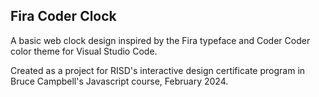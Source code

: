 ## Fira Coder Clock

A basic web clock design inspired by the Fira typeface and Coder Coder color theme for Visual Studio Code.

Created as a project for RISD's interactive design certificate program in Bruce Campbell's Javascript course, February 2024.

